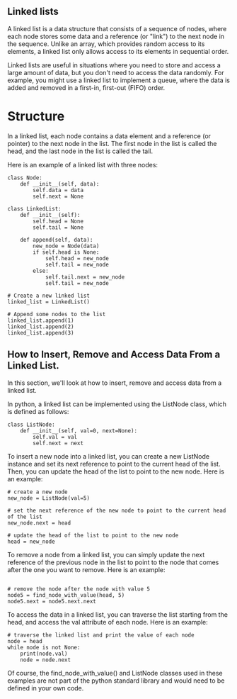 ## Linked lists 

A linked list is a data structure that consists of a sequence of nodes, where each node stores some data and a reference (or "link") to the next node in the sequence. Unlike an array, which provides random access to its elements, a linked list only allows access to its elements in sequential order.

Linked lists are useful in situations where you need to store and access a large amount of data, but you don't need to access the data randomly. For example, you might use a linked list to implement a queue, where the data is added and removed in a first-in, first-out (FIFO) order.

# Structure 

In a linked list, each node contains a data element and a reference (or pointer) to the next node in the list. The first node in the list is called the head, and the last node in the list is called the tail.

Here is an example of a linked list with three nodes:

```
class Node:
    def __init__(self, data):
        self.data = data
        self.next = None

class LinkedList:
    def __init__(self):
        self.head = None
        self.tail = None

    def append(self, data):
        new_node = Node(data)
        if self.head is None:
            self.head = new_node
            self.tail = new_node
        else:
            self.tail.next = new_node
            self.tail = new_node

# Create a new linked list
linked_list = LinkedList()

# Append some nodes to the list
linked_list.append(1)
linked_list.append(2)
linked_list.append(3)

```
## How to Insert, Remove and Access Data From a Linked List.

In this section, we'll look at how to insert, remove and access data from a linked list.

In python, a linked list can be implemented using the ListNode class, which is defined as follows:

```
class ListNode:
    def __init__(self, val=0, next=None):
        self.val = val
        self.next = next
```

To insert a new node into a linked list, you can create a new ListNode instance and set its next reference to point to the current head of the list. Then, you can update the head of the list to point to the new node. Here is an example:

``` 
# create a new node
new_node = ListNode(val=5)

# set the next reference of the new node to point to the current head of the list
new_node.next = head

# update the head of the list to point to the new node
head = new_node

``` 

To remove a node from a linked list, you can simply update the next reference of the previous node in the list to point to the node that comes after the one you want to remove. Here is an example:

```

# remove the node after the node with value 5
node5 = find_node_with_value(head, 5)
node5.next = node5.next.next

```

To access the data in a linked list, you can traverse the list starting from the head, and access the val attribute of each node. Here is an example:

```
# traverse the linked list and print the value of each node
node = head
while node is not None:
    print(node.val)
    node = node.next
````

Of course, the find_node_with_value() and ListNode classes used in these examples are not part of the python standard library and would need to be defined in your own code.

